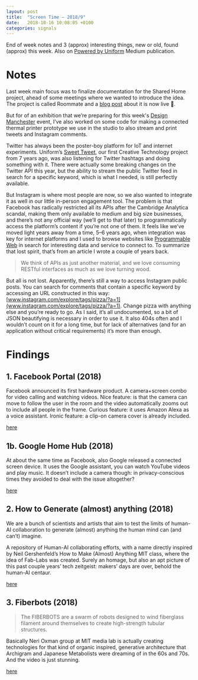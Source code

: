 ```yaml
---
layout: post
title:  "Screen Time — 2018/9"
date:   2018-10-16 10:08:05 +0100
categories: signals
---
```


End of week notes and 3 (approx) interesting things, new or old, found (approx) this week. Also on [Powered by Uniform](https://medium.com/uniform-creative-technology/tagged/weeknotes) Medium publication.

# Notes

Last week main focus was to finalize documentation for the Shared Home project, ahead of some meetings where we wanted to introduce the idea. The project is called Roommate and a [blog post](https://design.uniform.net/blog/roommate-bringing-comfort-into-the-shared-smart-home) about it is now live 🎉.

But for of an exhibition that we’re preparing for this week's [Design Manchester](http://designmcr.com/events/conference-disruptm) event, I’ve also worked on some code for making a connected thermal printer prototype we use in the studio to also stream and print tweets and Instagram comments.

Twitter has always been the poster-boy platform for IoT and internet experiments. Uniform’s [Sweet Tweet](https://vimeo.com/34845280), our first Creative Technology project from 7 years ago, was also listening for Twitter hashtags and doing something with it. There were actually some breaking changes on the Twitter API this year, but the ability to stream the public Twitter feed in search for a specific keyword, which is what I needed, is still perfectly available.

But Instagram is where most people are now, so we also wanted to integrate it as well in our little in-person engagement tool. The problem is that Facebook has radically restricted all its APIs after the Cambridge Analytica scandal, making them only available to medium and big size businesses, and there’s not any official way (we’ll get to that later) to programmatically access the platform’s content if you’re not one of them. It feels like we’ve moved light years away from a time, 5–6 years ago, when integration was key for internet platforms and I used to browse websites like [Programmable Web](https://www.programmableweb.com/) in search for interesting data and service to connect to. To summarize that lost spirit, that’s from an article I wrote a couple of years back.

> We think of APIs as just another material, and we love consuming RESTful interfaces as much as we love turning wood.

But all is not lost. Apparently, there’s still a way to access Instagram public posts. You can search for comments that contain a specific keyword by accessing an URL constructed in this way: [www.instagram.com/explore/tags/pizza/?a=1](www.instagram.com/explore/tags/pizza/?a=1). Change pizza with anything else and you’re ready to go. As I said, it’s all undocumented, so a bit of JSON beautifying is necessary in order to use it. It also 404s often and I wouldn’t count on it for a long time, but for lack of alternatives (and for an application without critical requirements) it’s more than enough.

# Findings

## 1. Facebook Portal (2018)

Facebook announced its first hardware product. A camera+screen combo for video calling and watching videos. Nice feature: is that the camera can move to follow the user in the room and the video automatically zooms out to include all people in the frame. Curious feature: it uses Amazon Alexa as a voice assistant. Ironic feature: a clip-on camera cover is already included.

[here](https://portal.facebook.com/)

## 1b. Google Home Hub (2018)

At about the same time as Facebook, also Google released a connected screen device. It uses the Google assistant, you can watch YouTube videos and play music. It doesn’t include a camera though: in privacy-conscious times they avoided to deal with the issue altogether?

[here](https://store.google.com/product/google_home_hub_specs)

## 2. How to Generate (almost) anything (2018)

We are a bunch of scientists and artists that aim to test the limits of human-AI collaboration to generate (almost) anything the human mind can (and can’t) imagine.

A repository of Human-AI collaborating efforts, with a name directly inspired by Neil Gershenfeld’s How to Make (Almost) Anything MIT class, where the idea of Fab-Labs was created. Surely an homage, but also an apt picture of this past couple years’ tech zeitgeist: makers’ days are over, behold the human-AI centaur.

[here](https://howtogeneratealmostanything.com/)


## 3. Fiberbots (2018)

> The FIBERBOTS are a swarm of robots designed to wind fiberglass filament around themselves to create high-strength tubular structures.

Basically Neri Oxman group at MIT media lab is actually creating technologies for that kind of organic inspired, generative architecture that Archigram and Japanese Metabolists were dreaming of in the 60s and 70s. And the video is just stunning.

[here](https://www.media.mit.edu/projects/fiberbots/overview/)
